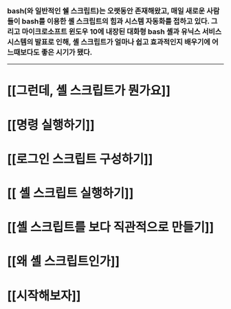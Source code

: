 
### bash(와 일반적인 쉘 스크립트)는 오랫동안 존재해왔고, 매일 새로운 사람들이 bash를 이용한 셸 스크립트의 힘과 시스템 자동화를 접하고 있다. 그리고 마이크로소프트 윈도우 10에 내장된 대화형 bash 셸과 유닉스 서비스 시스템의 발표로 인해, 셸 스크립트가 얼마나 쉽고 효과적인지 배우기에 어느때보다도 좋은 시기가 됐다.


---
# [[그런데, 셸 스크립트가 뭔가요]]

# [[명령 실행하기]]

# [[로그인 스크립트 구성하기]]

# [[ 셸 스크립트 실행하기]]
# [[셸 스크립트를 보다 직관적으로 만들기]]
# [[왜 셸 스크립트인가]]
# [[시작해보자]]
